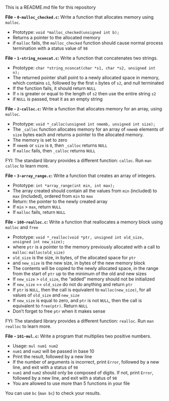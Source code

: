 This is a README.md file for this repository

**File - `0-malloc_checked.c`:** Write a function that allocates memory using  `malloc`.

-   Prototype:  `void *malloc_checked(unsigned int b);`
-   Returns a pointer to the allocated memory
-   if  `malloc`  fails, the  `malloc_checked`  function should cause normal process termination with a status value of  `98`

**File - `1-string_nconcat.c`:** Write a function that concatenates two strings.

-   Prototype:  `char *string_nconcat(char *s1, char *s2, unsigned int n);`
-   The returned pointer shall point to a newly allocated space in memory, which contains  `s1`, followed by the first  `n`  bytes of  `s2`, and null terminated
-   If the function fails, it should return  `NULL`
-   If  `n`  is greater or equal to the length of  `s2`  then use the entire string  `s2`
-   if  `NULL`  is passed, treat it as an empty string

**File - `2-calloc.c`:** Write a function that allocates memory for an array, using  `malloc`.

-   Prototype:  `void *_calloc(unsigned int nmemb, unsigned int size);`
-   The  `_calloc`  function allocates memory for an array of  `nmemb`  elements of  `size`  bytes each and returns a pointer to the allocated memory.
-   The memory is set to zero
-   If  `nmemb`  or  `size`  is  `0`, then  `_calloc`  returns  `NULL`
-   If  `malloc`  fails, then  `_calloc`  returns  `NULL`

FYI: The standard library provides a different function:  `calloc`. Run  `man calloc`  to learn more.

**File - `3-array_range.c`:** Write a function that creates an array of integers.

-   Prototype:  `int *array_range(int min, int max);`
-   The array created should contain all the values from  `min`  (included) to  `max`  (included), ordered from  `min`  to  `max`
-   Return: the pointer to the newly created array
-   If  `min`  >  `max`, return  `NULL`
-   If  `malloc`  fails, return  `NULL`

**File - `100-realloc.c`:** Write a function that reallocates a memory block using  `malloc`  and  `free`

-   Prototype:  `void *_realloc(void *ptr, unsigned int old_size, unsigned int new_size);`
-   where  `ptr`  is a pointer to the memory previously allocated with a call to  `malloc`:  `malloc(old_size)`
-   `old_size`  is the size, in bytes, of the allocated space for  `ptr`
-   and  `new_size`  is the new size, in bytes of the new memory block
-   The contents will be copied to the newly allocated space, in the range from the start of  `ptr`  up to the minimum of the old and new sizes
-   If  `new_size`  >  `old_size`, the “added” memory should not be initialized
-   If  `new_size`  ==  `old_size`  do not do anything and return  `ptr`
-   If  `ptr`  is  `NULL`, then the call is equivalent to  `malloc(new_size)`, for all values of  `old_size`  and  `new_size`
-   If  `new_size`  is equal to zero, and  `ptr`  is not  `NULL`, then the call is equivalent to  `free(ptr)`. Return  `NULL`
-   Don’t forget to free  `ptr`  when it makes sense

FYI: The standard library provides a different function:  `realloc`. Run  `man realloc`  to learn more.

**File - `101-mul.c`:** Write a program that multiplies two positive numbers.

-   Usage:  `mul num1 num2`
-   `num1`  and  `num2`  will be passed in base 10
-   Print the result, followed by a new line
-   If the number of arguments is incorrect, print  `Error`, followed by a new line, and exit with a status of  `98`
-   `num1`  and  `num2`  should only be composed of digits. If not, print  `Error`, followed by a new line, and exit with a status of  `98`
-   You are allowed to use more than 5 functions in your file

You can use  `bc`  (`man bc`) to check your results.
